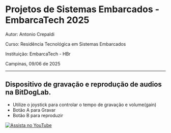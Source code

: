 # Projetos de Sistemas Embarcados - EmbarcaTech 2025

Autor: Antonio Crepaldi 

Curso: Residência Tecnológica em Sistemas Embarcados

Instituição: EmbarcaTech - HBr

Campinas, 09/06 de 2025

---

## Dispositivo de gravação e reprodução de audios na BitDogLab.

- Utilize o joystick para controlar o tempo de gravação e volume(gain)
- Botão A para Gravar
- Botão B para reproduzir

[![Assista no YouTube](https://img.youtube.com/vi/wn3kXyhobPs/hqdefault.jpg)](https://www.youtube.com/watch?v=wn3kXyhobPs)

